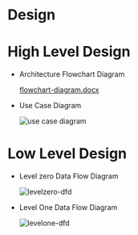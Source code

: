 # Design

# High Level Design
* Architecture Flowchart Diagram

    [flowchart-diagram.docx](https://github.com/DeepikaR24/M1_ProjectGoal_Utility/files/8037445/flowchart-diagram.docx)
    
* Use Case Diagram
    
    ![use case diagram](https://user-images.githubusercontent.com/98866123/153323603-f2348596-5847-4d6b-8fe9-60d7612d7fdd.png)
    
# Low Level Design
 * Level zero Data Flow Diagram

     ![levelzero-dfd](https://user-images.githubusercontent.com/98866123/153324588-38b7520a-6cda-4866-b34b-095ec6b91e82.png)
    
 * Level One Data Flow Diagram
     
     ![levelone-dfd](https://user-images.githubusercontent.com/98866123/153324378-44e9320b-baf5-42ec-8861-ba362c48e59d.png)

   


      

    

    

